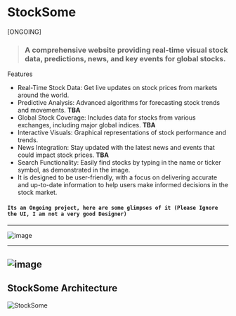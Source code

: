 # **StockSome**
[ONGOING]
> ### A comprehensive website providing real-time visual stock data, predictions, news, and key events for global stocks.

Features
- Real-Time Stock Data: Get live updates on stock prices from markets around the world.
- Predictive Analysis: Advanced algorithms for forecasting stock trends and movements. **TBA**
- Global Stock Coverage: Includes data for stocks from various exchanges, including major global indices. **TBA**
- Interactive Visuals: Graphical representations of stock performance and trends.
- News Integration: Stay updated with the latest news and events that could impact stock prices. **TBA**
- Search Functionality: Easily find stocks by typing in the name or ticker symbol, as demonstrated in the image.
- It is designed to be user-friendly, with a focus on delivering accurate and up-to-date information to help users make informed decisions in the stock market.

#### ```Its an Ongoing project, here are some glimpses of it (Please Ignore the UI, I am not a very good Designer)``` 

---
![image](https://github.com/user-attachments/assets/38d8f4e6-eaae-490c-a423-e90c0994107f)

---

![image](https://github.com/user-attachments/assets/9a74d7fe-113f-4a46-a064-e7c543b3432a)
---

StockSome Architecture
---
![StockSome](https://github.com/user-attachments/assets/8bb90645-928f-450d-9b4e-973363415ab6)
